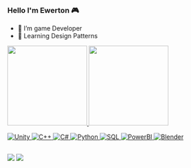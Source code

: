 ### Hello I'm Ewerton 🎮

- 🔭 I’m game Developer
- 🌱 Learning Design Patterns

<div>
  <a href="https://beacons.ai/Ewnascimento2021">
    
  <img height="180cm" src="https://github-readme-stats.vercel.app/api?username=Ewnascimento2021&show_icons=&theme=dark&include_all_commits=true&count_private=true"/>
  <img height="180cm" src="https://github-readme-stats.vercel.app/api/top-langs/?username=Ewnascimento2021&layout=compact&show_icons=&theme=dark&include_all_commits=true&count_private=true"/>
    
</div>   
  
  ![Unity](https://img.shields.io/badge/Unity-100000?style=for-the-badge&logo=unity&logoColor=white)
  ![C++](https://img.shields.io/badge/C%2B%2B-00599C?style=for-the-badge&logo=c%2B%2B&logoColor=white)
  ![C#](https://img.shields.io/badge/C%23-239120?style=for-the-badge&logo=c-sharp&logoColor=white)
  ![Python](https://img.shields.io/badge/Python-FFD43B?style=for-the-badge&logo=python&logoColor=blue)
  ![SQL](https://img.shields.io/badge/Microsoft%20SQL%20Server-CC2927?style=for-the-badge&logo=microsoft%20sql%20server&logoColor=white)
  ![PowerBI](https://img.shields.io/badge/PowerBI-F2C811?style=for-the-badge&logo=Power%20BI&logoColor=white)
  ![Blender](https://img.shields.io/badge/blender-%23F5792A.svg?style=for-the-badge&logo=blender&logoColor=white)
  
  
  ##
<div>
    <a href="https://www.linkedin.com/in/ewerton-nascimento-325084200" target="_blank"><img src="https://img.shields.io/badge/LinkedIn-0077B5?style=for-the-badge&logo=linkedin&logoColor=white" target="_blank"></a>
   <a href="https://ewnascimento.itch.io" target="_blank"><img src="https://img.shields.io/badge/Itch.io-FA5C5C?style=for-the-badge&logo=itchdotio&logoColor=white"target="_blank"></a>
</div>
  
  
  
  
  
  
  
  
